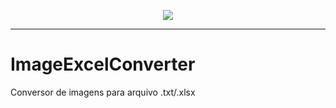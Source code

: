 
<p align="center">
  <img src="https://img.shields.io/badge/Node.js-43853D?style=for-the-badge&logo=node.js&logoColor=white" /> 
</p><hr>

# ImageExcelConverter

Conversor de imagens para arquivo .txt/.xlsx



